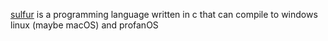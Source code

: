 [sulfur](https://github.com/asqel/sulfur_lang)
is a programming language written in c that can compile to windows linux (maybe macOS) and profanOS
